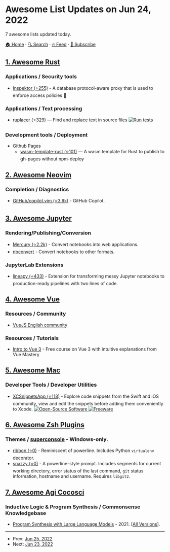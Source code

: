 # Awesome List Updates on Jun 24, 2022

7 awesome lists updated today.

[🏠 Home](/README.md) · [🔍 Search](https://www.trackawesomelist.com/search/) · [🔥 Feed](https://www.trackawesomelist.com/rss.xml) · [📮 Subscribe](https://trackawesomelist.us17.list-manage.com/subscribe?u=d2f0117aa829c83a63ec63c2f&id=36a103854c)



## [1. Awesome Rust](/content/rust-unofficial/awesome-rust/README.md)

### Applications / Security tools

*   [Inspektor (⭐255)](https://github.com/inspektor-dev/inspektor) - A database protocol-aware proxy that is used to enforce access policies 👮

### Applications / Text processing

*   [ruplacer (⭐329)](https://github.com/your-tools/ruplacer) — Find and replace text in source files [![Run tests](https://github.com/your-tools/ruplacer/actions/workflows/test.yml/badge.svg?branch=master)](https://github.com/your-tools/ruplacer/actions/workflows/test.yml)

### Development tools / Deployment

*   Github Pages
    *   [wasm-template-rust (⭐101)](https://github.com/sn99/wasm-template-rust) — A wasm template for Rust to publish to gh-pages without npm-deploy

## [2. Awesome Neovim](/content/rockerBOO/awesome-neovim/README.md)

### Completion / Diagnostics

*   [GitHub/copilot.vim (⭐3.9k)](https://github.com/github/copilot.vim) - GitHub Copilot.

## [3. Awesome Jupyter](/content/markusschanta/awesome-jupyter/README.md)

### Rendering/Publishing/Conversion

*   [Mercury (⭐2.2k)](https://github.com/mljar/mercury) - Convert notebooks into web applications.
*   [nbconvert](https://nbconvert.readthedocs.io) - Convert notebooks to other formats.

### JupyterLab Extensions

*   [lineapy (⭐433)](https://github.com/LineaLabs/lineapy) - Extension for transforming messy Jupyter notebooks to production-ready pipelines with two lines of code.

## [4. Awesome Vue](/content/vuejs/awesome-vue/README.md)

### Resources / Community

*   [VueJS English community](https://t.me/vue_en)

### Resources / Tutorials

*   [Intro to Vue 3](https://www.vuemastery.com/courses/intro-to-vue-3/intro-to-vue3) - Free course on Vue 3 with intuitive explanations from Vue Mastery

## [5. Awesome Mac](/content/jaywcjlove/awesome-mac/README.md)

### Developer Tools / Developer Utilities

*   [XCSnippetsApp (⭐118)](https://github.com/MarcoEidinger/XCSnippetsApp) - Explore code snippets from the Swift and iOS community, view and edit the snippets before adding them conveniently to Xcode. [![Open-Source Software](https://jaywcjlove.github.io/sb/ico/min-oss.svg "Open Source Software") ![Freeware](https://jaywcjlove.github.io/sb/ico/min-free.svg "Freeware")](https://github.com/MarcoEidinger/XCSnippetsApp)

## [6. Awesome Zsh Plugins](/content/unixorn/awesome-zsh-plugins/README.md)

### Themes / [superconsole](https://github.com/alexchmykhalo/superconsole)   \- Windows-only.

*   [ribbon (⭐0)](https://github.com/pyjamafish/ribbon-prompt) - Reminiscent of powerline. Includes Python `virtualenv` decorator.
*   [snazzy (⭐0)](https://github.com/Gary-Ash/SnazzyPrompt) - A powerline-style prompt. Includes segments for current working directory, error status of the last command, `git` status information, hostname and username. Requires `libgit2`.

## [7. Awesome Agi Cocosci](/content/YuzheSHI/awesome-agi-cocosci/README.md)

### Inductive Logic & Program Synthesis / Commonsense Knowledgebase

*   [Program Synthesis with Large Language Models](https://arxiv.org/abs/2108.07732) - 2021. \[[All Versions](https://scholar.google.com/scholar?cluster=15213050540818392833\&hl=en\&as_sdt=0,5)].

---

- Prev: [Jun 25, 2022](/content/2022/06/25/README.md)
- Next: [Jun 23, 2022](/content/2022/06/23/README.md)